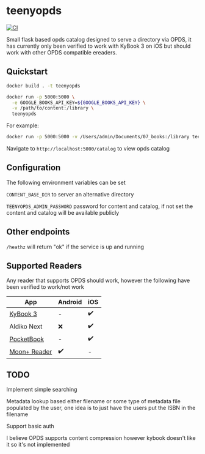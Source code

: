 # teenyopds

[![CI](https://github.com/squidmin/teenyopds/actions/workflows/ci.yml/badge.svg)](https://github.com/squidmin/teenyopds/actions/workflows/ci.yml)

Small flask based opds catalog designed to serve a directory via OPDS, it has currently only been verified to work with KyBook 3 on iOS but should work with other OPDS compatible ereaders.

## Quickstart

```bash
docker build . -t teenyopds
```

```bash
docker run -p 5000:5000 \
  -e GOOGLE_BOOKS_API_KEY=${GOOGLE_BOOKS_API_KEY} \
  -v /path/to/content:/library \
  teenyopds
```

For example:

```bash
docker run -p 5000:5000 -v /Users/admin/Documents/07_books:/library teenyopds
```

Navigate to `http://localhost:5000/catalog` to view opds catalog

## Configuration

The following environment variables can be set

`CONTENT_BASE_DIR` to server an alternative directory

`TEENYOPDS_ADMIN_PASSWORD` password for content and catalog, if not set the content and catalog will be available publicly

## Other endpoints

`/heathz` will return "ok" if the service is up and running

## Supported Readers

Any reader that supports OPDS should work, however the following have been verified to work/not work

| App                                                                                                   | Android | iOS |
|-------------------------------------------------------------------------------------------------------|---------|-----|
| [KyBook 3](http://kybook-reader.com/)                                                                 | -       | ✔️  |
| Aldiko Next                                                                                           | ❌       | ✔️  |
| [PocketBook](https://pocketbook.ch/en-ch/app)                                                         | -       | ✔️  |
| [Moon+ Reader](https://play.google.com/store/apps/details?id=com.flyersoft.moonreader&hl=en_US&gl=US) | ✔️      | -   |

## TODO

Implement simple searching

Metadata lookup based either filename or some type of metadata file populated by the user, one idea is to just have the users put the ISBN in the filename

Support basic auth

I believe OPDS supports content compression however kybook doesn't like it so it's not implemented
